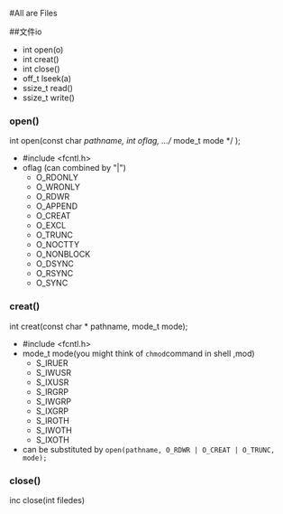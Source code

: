 #All are Files

##文件io

- int open(o)
- int creat()
- int close()
- off_t lseek(a)
- ssize_t read()
- ssize_t write()


### open()

int open(const char *pathname, int oflag, .../* mode_t mode */ );

- #include <fcntl.h>
- oflag (can combined by "|")
	- O_RDONLY
	- O_WRONLY
	- O_RDWR
	- O_APPEND
	- O_CREAT
	- O_EXCL
	- O_TRUNC
	- O_NOCTTY
	- O_NONBLOCK
	- O_DSYNC
	- O_RSYNC
	- O_SYNC



### creat()

int creat(const char * pathname, mode_t mode);

- #include <fcntl.h>
- mode_t mode(you might think of `chmod`command in shell ,mod)
	- S_IRUER
	- S_IWUSR
	- S_IXUSR
	- S_IRGRP
	- S_IWGRP
	- S_IXGRP
	- S_IROTH
	- S_IWOTH
	- S_IXOTH
- can be substituted by
	`open(pathname, O_RDWR | O_CREAT | O_TRUNC, mode);`



### close()

inc close(int filedes)


